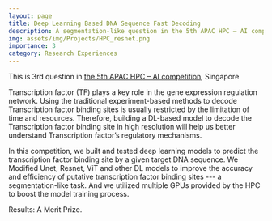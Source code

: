 ```yaml
---
layout: page
title: Deep Learning Based DNA Sequence Fast Decoding
description: A segmentation-like question in the 5th APAC HPC – AI competition
img: assets/img/Projects/HPC_resnet.png
importance: 3
category: Research Experiences
---
```


This is 3rd question in [the 5th APAC HPC – AI competition](https://www.hpcadvisorycouncil.com/events/2022/APAC-AI-HPC/), Singapore

Transcription factor (TF) plays a key role in the gene expression regulation network. Using the traditional experiment-based methods to decode Transcription factor binding sites is usually restricted by the limitation of time and resources. Therefore, building a DL-based model to decode the Transcription factor binding site in high resolution will help us better understand Transcription factor’s regulatory mechanisms.

In this competition, we built and tested deep learning models to predict the transcription factor binding site by a given target DNA sequence. We Modified Unet, Resnet, ViT and other DL models to improve the accuracy and efficiency of putative transcription factor binding sites --- a segmentation-like task. And we utilized multiple GPUs provided by the HPC to boost the model training process. 

Results: A Merit Prize.

<!-- - Review
  - Chem. Soc. Rev., 2022, 51, 8415-8433. [[HTML]](https://doi.org/10.1039/D2CS00367H) [[PDF]](https://zishengz.github.io/assets/pdf/papers/2022chemsocrev.pdf)
- Molecular Electrocatalysts
  - J. Organomet. Chem., 864, 2018, 143-147. [[HTML]](https://www.sciencedirect.com/science/article/pii/S0022328X18301657) [[PDF]](https://zishengz.github.io/assets/pdf/papers/2018jomc.pdf)
  - J. Phys. Chem. C, 2021, 125, 25, 13836-13849. [[HTML]](https://pubs.acs.org/doi/abs/10.1021/acs.jpcc.1c02508) [[PDF]](https://zishengz.github.io/assets/pdf/papers/2021jpcc.pdf)
- CO2 Capturing Molecule
  - PNAS, 2022, 119, 25, e2123496119. [[HTML]](https://www.pnas.org/doi/abs/10.1073/pnas.2123496119) [[PDF]](https://zishengz.github.io/assets/pdf/papers/2022pnas.pdf) -->